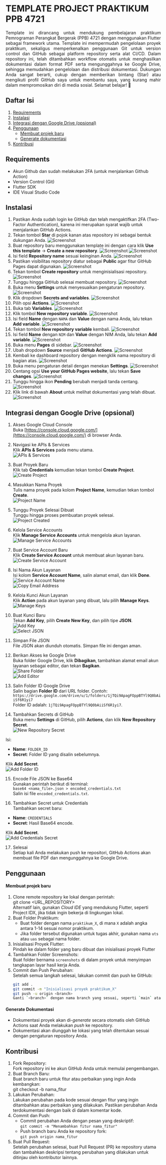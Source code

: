 # TEMPLATE PROJECT PRAKTIKUM PPB 4721
<div align="justify">Template ini dirancang untuk mendukung pembelajaran praktikum Pemrograman Perangkat Bergerak (PPB) 4721 dengan menggunakan Flutter sebagai framework utama. Template ini mempermudah pengelolaan proyek praktikum, sekaligus memperkenalkan penggunaan Git untuk version control dan GitHub sebagai platform repository serta alat CI/CD. Dalam repository ini, telah ditambahkan workflow otomatis untuk menghasilkan dokumentasi dalam format PDF serta mengunggahnya ke Google Drive, sehingga memudahkan pengelolaan dan distribusi dokumentasi. Dukungan Anda sangat berarti, cukup dengan memberikan bintang (Star) atau mengikuti profil GitHub saya untuk membantu saya, yang kurang mahir dalam mempromosikan diri di media sosial. Selamat belajar! 🎉</div>


## Daftar Isi
1. [Requirements](#requirements)
2. [Instalasi](#instalasi)
3. [Integrasi dengan Google Drive (opsional)](#integrasi-dengan-google-drive-opsional)
4. [Penggunaan](#penggunaan)
   - [Membuat projek baru](#membuat-projek-baru)
   - [Generate dokumentasi](#generate-dokumentasi)
5. [Kontribusi](#kontribusi)

## Requirements
- Akun Github dan sudah melakukan 2FA (untuk menjalankan Github Action)
- Version Control (Git)
- Flutter SDK
- IDE Visual Studio Code

## Instalasi
1. Pastikan Anda sudah login ke GitHub dan telah mengaktifkan 2FA (Two-Factor Authentication), karena ini merupakan syarat wajib untuk menjalankan GitHub Actions.
2. Tekan tombol **Star** di pojok kanan atas repository ini sebagai bentuk dukungan Anda.
   ![Screenshot](https://github.com/user-attachments/assets/692b1574-7861-4d53-beee-0a5b15b96c1b)
3. Buat repository baru menggunakan template ini dengan cara klik **Use this template** -> **Create a new repository**.
   ![Screenshot](https://github.com/user-attachments/assets/d4f79066-475a-4e3f-a0fd-752d95070e67)
   ![Screenshot](https://github.com/user-attachments/assets/fa03d6aa-db0b-4a93-a732-184c1769c82d)
4. Isi field **Repository name** sesuai keinginan Anda.
   ![Screenshot](https://github.com/user-attachments/assets/1ba54b50-2cc3-4b9c-9eba-54cf0d36cf94)
5. Pastikan visibilitas repository diatur sebagai **Public** agar fitur GitHub Pages dapat digunakan.
   ![Screenshot](https://github.com/user-attachments/assets/6049a0e8-4dbf-4c82-a2c3-7ad413e7bd99)
6. Tekan tombol **Create repository** untuk menginisialisasi repository.
   ![Screenshot](https://github.com/user-attachments/assets/e6c55edd-a0c2-4f65-91b1-e7b9dbdca334)
7. Tunggu hingga GitHub selesai membuat repository.
   ![Screenshot](https://github.com/user-attachments/assets/0dd2efdc-e72d-4b1c-a136-bf686e37422d)
8. Buka menu **Settings** untuk menyesuaikan pengaturan repository.
   ![Screenshot](https://github.com/user-attachments/assets/dd616b09-2701-49d4-83f4-2c51fa50c704)
9. Klik dropdown **Secrets and variables**.
   ![Screenshot](https://github.com/user-attachments/assets/6b5692b5-7f50-4fb5-a3e5-714b3818b8ae)
10. Pilih opsi **Actions**.
    ![Screenshot](https://github.com/user-attachments/assets/4ad8c8a1-a309-4559-ab4c-cfc45d8fb805)
11. Buka tab **Variables**.
    ![Screenshot](https://github.com/user-attachments/assets/8e27d28b-79af-44c8-8706-cff9be08e699)
12. Klik tombol **New repository variable**.
    ![Screenshot](https://github.com/user-attachments/assets/1079616d-e411-4281-bacb-72e47510d6ca)
13. Isi field **Name** dengan `NAMA` dan **Value** dengan nama Anda, lalu tekan **Add variable**.
    ![Screenshot](https://github.com/user-attachments/assets/9ad13a0a-b78b-46d9-940c-2c42d02418a0)
14. Tekan tombol **New repository variable** kembali.
    ![Screenshot](https://github.com/user-attachments/assets/0ba47f6b-abd1-4d91-8d7a-4d7d23d7d778)
15. Isi field **Name** dengan `NIM` dan **Value** dengan NIM Anda, lalu tekan **Add variable**.
    ![Screenshot](https://github.com/user-attachments/assets/4e4620f9-a774-4b60-b436-58e344afd9aa)
16. Buka menu **Pages** di sidebar.
    ![Screenshot](https://github.com/user-attachments/assets/13cb89cf-397d-49b4-b615-0432d9875b72)
17. Ubah dropdown **Source** menjadi **GitHub Actions**.
    ![Screenshot](https://github.com/user-attachments/assets/b7e4a920-f2bf-417c-ab54-b0b4dbf42077)
18. Kembali ke dashboard repository dengan mengklik nama repository di bagian atas.
    ![Screenshot](https://github.com/user-attachments/assets/91226ff5-ef0b-4a23-8d08-562240aba7a5)
19. Buka menu pengaturan detail dengan menekan **Settings**.
    ![Screenshot](https://github.com/user-attachments/assets/412f676c-8a60-44a6-ba9d-1bf2f4be8a41)
20. Centang opsi **Use your GitHub Pages website**, lalu tekan **Save changes**.
    ![Screenshot](https://github.com/user-attachments/assets/be2fa88d-9a8b-4b8f-8f4c-f40cedbdbdaa)
21. Tunggu hingga ikon **Pending** berubah menjadi tanda centang.
    ![Screenshot](https://github.com/user-attachments/assets/42256965-8ae5-4e87-b533-b58b61dc3057)
22. Klik link di bawah **About** untuk melihat dokumentasi yang telah dibuat.
    ![Screenshot](https://github.com/user-attachments/assets/794c0e70-8415-433b-9083-50acf9698fb6)
## Integrasi dengan Google Drive (opsional)
1. Akses Google Cloud Console  
Buka [https://console.cloud.google.com/](https://console.cloud.google.com/) di browser Anda.

2. Navigasi ke APIs & Services  
Klik **APIs & Services** pada menu utama.  
![APIs & Services](https://github.com/user-attachments/assets/ad2485a7-b1c6-44a3-b823-9d3ff215a6df)

3. Buat Proyek Baru  
Klik tab **Credentials** kemudian tekan tombol **Create Project**.  
![Create Project](https://github.com/user-attachments/assets/4ef0f9b2-8ddb-474c-b243-f296a50ef2a3)

4. Masukkan Nama Proyek  
Tulis nama proyek pada kolom **Project Name**, kemudian tekan tombol **Create**.  
![Project Name](https://github.com/user-attachments/assets/2aebde58-242e-46c2-afc2-404472aa5a9d)

5. Tunggu Proyek Selesai Dibuat  
Tunggu hingga proses pembuatan proyek selesai.  
![Project Created](https://github.com/user-attachments/assets/a7540da9-919b-407a-af01-1fb240fcaf45)

6. Kelola Service Accounts  
Klik **Manage Service Accounts** untuk mengelola akun layanan.  
![Manage Service Accounts](https://github.com/user-attachments/assets/0acda535-d0be-4c3c-bd8e-29721c7f44e7)

7. Buat Service Account Baru  
Klik **Create Service Account** untuk membuat akun layanan baru.  
![Create Service Account](https://github.com/user-attachments/assets/10620e99-5328-4e56-8568-42d31018c192)

8. Isi Nama Akun Layanan  
Isi kolom **Service Account Name**, salin alamat email, dan klik **Done**.  
![Service Account Name](https://github.com/user-attachments/assets/91400742-89b9-4f21-9936-1b0ba534ce32)  
![Copy Email Address](https://github.com/user-attachments/assets/b2c653cc-ab3b-4c1b-a31f-3c3cb54f8b1d)

9. Kelola Kunci Akun Layanan  
Klik **Action** pada akun layanan yang dibuat, lalu pilih **Manage Keys**.  
![Manage Keys](https://github.com/user-attachments/assets/4f10c200-af0e-409e-9b45-53638975e334)

10. Buat Kunci Baru  
Tekan **Add Key**, pilih **Create New Key**, dan pilih tipe **JSON**.  
![Add Key](https://github.com/user-attachments/assets/49e5a28b-9b41-4ac9-a24e-4512fd2bec57)  
![Select JSON](https://github.com/user-attachments/assets/fad19020-031f-4e45-a924-9a27ff684bea)

11. Simpan File JSON  
File JSON akan diunduh otomatis. Simpan file ini dengan aman.

12. Berikan Akses ke Google Drive  
Buka folder Google Drive, klik **Dibagikan**, tambahkan alamat email akun layanan sebagai editor, dan tekan **Bagikan**.  
![Share Folder](https://github.com/user-attachments/assets/7db494b9-a019-4cb9-95dd-553780090c0e)  
![Add Editor](https://github.com/user-attachments/assets/9f520e7f-2d5e-4d71-b86a-6bf324ecc9c9)

13. Salin Folder ID Google Drive  
Salin bagian **Folder ID** dari URL folder. Contoh:  
`https://drive.google.com/drive/u/1/folders/1jTQi9ApagFOppBTYl9Q0bAiiSf6R1yi7`  
Folder ID adalah: `1jTQi9ApagFOppBTYl9Q0bAiiSf6R1yi7`.

14. Tambahkan Secrets di GitHub  
Buka menu **Settings** di GitHub, pilih **Actions**, dan klik **New Repository Secret**.  
![New Repository Secret](https://github.com/user-attachments/assets/db1ffecb-4311-44d4-ba29-2361e184abf8)  

Isi:  
- **Name**: `FOLDER_ID`  
- **Secret**: Folder ID yang disalin sebelumnya.  

Klik **Add Secret**.  
![Add Folder ID](https://github.com/user-attachments/assets/55a84830-a120-4a32-a3ff-18622c9462d8)

15. Encode File JSON ke Base64  
Gunakan perintah berikut di terminal:  
`base64 <nama_file>.json > encoded_credentials.txt`  
Salin isi file `encoded_credentials.txt`.

16. Tambahkan Secret untuk Credentials  
Tambahkan secret baru:  
- **Name**: `CREDENTIALS`  
- **Secret**: Hasil Base64 encode.  

Klik **Add Secret**.  
![Add Credentials Secret](https://github.com/user-attachments/assets/8d3d5626-5e52-4ddd-9c7a-eba8e9d27822)

17. Selesai  
Setiap kali Anda melakukan push ke repositori, GitHub Actions akan membuat file PDF dan mengunggahnya ke Google Drive.


## Penggunaan

#### Membuat projek baru  
1. Clone remote repository ke lokal dengan perintah:  
   git clone <URL_REPOSITORY>  
   Alternatif lain, gunakan *Cloud IDE* yang mendukung Flutter, seperti Project IDX, jika tidak ingin bekerja di lingkungan lokal.  
2. Buat Folder Praktikum:  
   - Buat folder dengan nama `praktikum_X`, di mana `X` adalah angka antara 1-14 sesuai nomor praktikum.  
   - Jika folder tersebut digunakan untuk tugas akhir, gunakan nama `uts` atau `uas` sebagai nama folder.  
3. Inisialisasi Proyek Flutter:  
   Pindah ke dalam folder yang baru dibuat dan inisialisasi proyek Flutter
4. Tambahkan Folder Screenshots:  
   Buat folder bernama `screenshots` di dalam proyek untuk menyimpan tangkapan layar hasil kerja Anda.  
5. Commit dan Push Perubahan:  
   Setelah semua langkah selesai, lakukan commit dan push ke GitHub:
   ```bash 
   git add .  
   git commit -m "Inisialisasi proyek praktikum_X"  
   git push -u origin <branch>  
   Ganti `<branch>` dengan nama branch yang sesuai, seperti `main` atau `praktikum_X`.
   ```

#### Generate Dokumentasi  
- Dokumentasi proyek akan di-*generate* secara otomatis oleh GitHub Actions saat Anda melakukan *push* ke repository.
- Dokumentasi akan diunggah ke lokasi yang telah ditentukan sesuai dengan pengaturan repository Anda.

## Kontribusi  
1. Fork Repository:  
   Fork repository ini ke akun GitHub Anda untuk memulai pengembangan.  
2. Buat Branch Baru:  
   Buat branch baru untuk fitur atau perbaikan yang ingin Anda kembangkan:  
   git checkout -b nama_fitur  
3. Lakukan Perubahan:  
   Lakukan perubahan pada kode sesuai dengan fitur yang ingin ditambahkan atau perbaikan yang dilakukan. Pastikan perubahan Anda terdokumentasi dengan baik di dalam komentar kode.  
4. Commit dan Push:  
   - Commit perubahan Anda dengan pesan yang deskriptif:  
     `git commit -m "Menambahkan fitur nama_fitur"  `
   - Push branch baru Anda ke repository fork:  
     `git push origin nama_fitur  `
5. Buat Pull Request:  
   Setelah perubahan selesai, buat Pull Request (PR) ke repository utama dan tambahkan deskripsi tentang perubahan yang dilakukan untuk ditinjau oleh kontributor lainnya.
